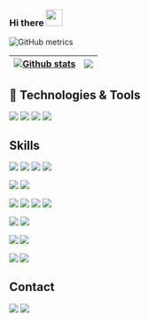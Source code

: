 ### Hi there <img src="https://raw.githubusercontent.com/Viiprogrammer/Viiprogrammer/main/wave.gif" width="30px">
![GitHub metrics](https://metrics.lecoq.io/viiprogrammer) 

| <a href="https://github.com/viiprogrammer/github-readme-stats"><img align="center" src="https://github-readme-stats.vercel.app/api?username=viiprogrammer&theme=dark&show_icons=true&include_all_commits=true&hide_border=true" alt="Github stats" /></a> | <a href="https://github.com/viiprogrammer/github-readme-stats"><img align="center" src="https://github-readme-stats.vercel.app/api/top-langs/?username=viiprogrammer&layout=compact&hide_border=true&theme=dark" /></a> |
| ------------- | ------------- |
 

## 🔧 Technologies & Tools
![](https://img.shields.io/badge/OS-Linux-informational?style=flat&logo=linux&logoColor=white&color=2bbc8a)
![](https://img.shields.io/badge/Editor-IntelliJ_IDEA-informational?style=flat&logo=intellij-idea&logoColor=white&color=2bbc8a)
![](https://img.shields.io/badge/Shell-Bash-informational?style=flat&logo=gnu-bash&logoColor=white&color=2bbc8a)
![](https://img.shields.io/badge/Tools-Docker-informational?style=flat&logo=docker&logoColor=white&color=2bbc8a)

## Skills 
  ![](https://img.shields.io/badge/JavaScript-6%20Years-informational?style=flat&logo=javascript&logoColor=F7DF1E&color=F7DF1E)
  ![](https://img.shields.io/badge/PHP-4%20Year-informational?style=flat&logo=php&logoColor=767ab5&color=767ab5)
  ![](https://img.shields.io/badge/Node.JS-5%20Years-informational?style=flat&logo=node.js&logoColor=339933&color=339933)
  ![](https://img.shields.io/badge/NPM-4%20Years-informational?style=flat&logo=npm&logoColor=white&color=C21325)
  
  **![](https://img.shields.io/badge/MongoDB-2%20Year-informational?style=flat&logo=mongodb&logoColor=47A248&color=47A248)**
  **![](https://img.shields.io/badge/MYSQL-4%20Year-informational?style=flat&logo=MySQL&logoColor=61DAFB&color=47848F)**  
  
  
  **![](https://img.shields.io/badge/Vue.JS-2%20Month-informational?style=flat&logo=vue.js&logoColor=47A248&color=47A248)**
  ![](https://img.shields.io/badge/Mongoose.JS-1.5%20Year-informational?style=flat&logo=javascript&logoColor=F7DF1E&color=C21325)
  ![](https://img.shields.io/badge/Electron-1.5%20Year-informational?style=flat&logo=electron&logoColor=61DAFB&color=47848F)
  ![](https://img.shields.io/badge/Puppeteer-3%20Year-informational?style=flat&logo=puppeteer&logoColor=FFF&color=47848F)
   
  ![](https://img.shields.io/badge/Linux-5%20Year-informational?style=flat&logo=linux&logoColor=131313&color=131313)
  ![](https://img.shields.io/badge/GIT-4%20Year-informational?style=flat&logo=git&logoColor=ff9537&color=ff9537)
 
  **![](https://img.shields.io/badge/NGINX-5%20Year-informational?style=flat&logo=nginx&logoColor=339933&color=339933)
  ![](https://img.shields.io/badge/Apache-4%20Year-informational?style=flat&logo=apache&logoColor=d02700&color=d02700)**
  
  **![](https://img.shields.io/badge/Redis-1.5%20Year-informational?style=flat&logo=redis&logoColor=C21325&color=C21325)
  ![](https://img.shields.io/badge/Memcache-4%20Year-informational?style=flat&logo=memcache&logoColor=2b887d&color=2b887d)**
  
## Contact
  
<a href="https://t.me/AniCoder">![](https://img.shields.io/badge/Telegram-AniCoder-informational?style=flat&logo=telegram&logoColor=26A5E4&color=26A5E4)</a>
<a href="mailto:m_telega@mail.ru">![](https://img.shields.io/badge/Email-m_telega@mail.ru-informational?style=flat&logo=m_telega@mail.ru&logoColor=26A5E4&color=26A5E4)</a>
